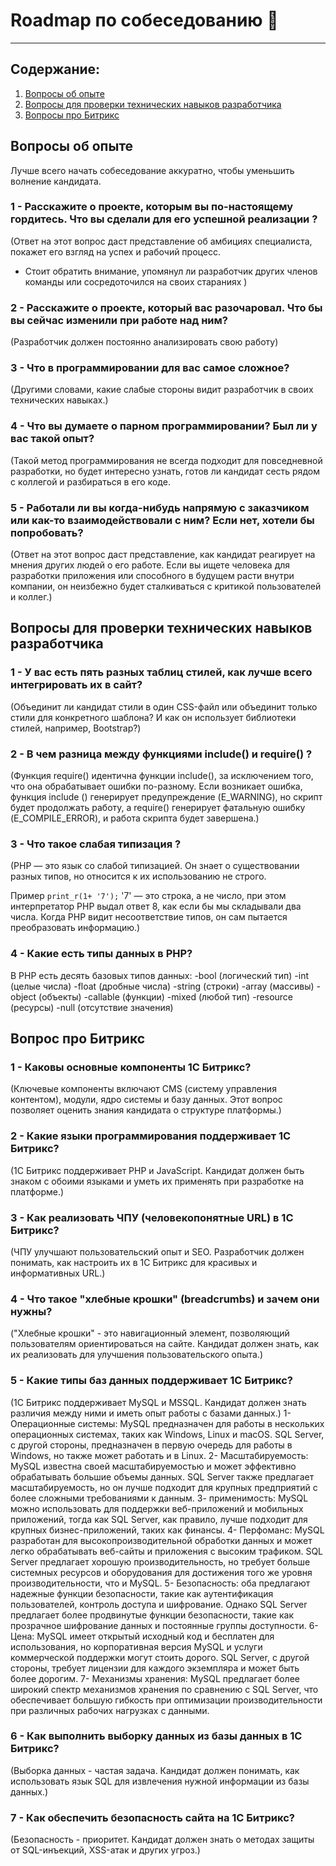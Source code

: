 # Roadmap по собеседованию :blue_heart:

---

## Содержание:

1. [Вопросы об опыте ](#title1)
2. [Вопросы для проверки технических навыков разработчика ](#title2)
3. [Вопросы про Битрикс ](#title3)

## <a id="title1">Вопросы об опыте </a>

Лучше всего начать собеседование аккуратно, чтобы уменьшить волнение кандидата. 

### 1 - Расскажите о проекте, которым вы по-настоящему гордитесь. Что вы сделали для его успешной реализации ? 

(Ответ на этот вопрос даст представление об амбициях специалиста, покажет его взгляд на успех и рабочий процесс.
- Стоит обратить внимание, упомянул ли разработчик других членов команды или сосредоточился на своих стараниях
)
  
### 2 - Расскажите о проекте, который вас разочаровал. Что бы вы сейчас изменили при работе над ним?

(Разработчик должен постоянно анализировать свою работу)

### 3 - Что в программировании для вас самое сложное?

(Другими словами, какие слабые стороны видит разработчик в своих технических навыках.)

### 4 - Что вы думаете о парном программировании? Был ли у вас такой опыт?

(Такой метод программирования не всегда подходит для повседневной разработки, но будет интересно узнать, 
готов ли кандидат сесть рядом с коллегой и разбираться в его коде.

### 5 - Работали ли вы когда-нибудь напрямую с заказчиком или как-то взаимодействовали с ним? Если нет, хотели бы попробовать?

(Ответ на этот вопрос даст представление, как кандидат реагирует на мнения других людей о его работе. 
Если вы ищете человека для разработки приложения или способного в будущем расти внутри компании, 
он неизбежно будет сталкиваться с критикой пользователей и коллег.)

## <a id="title2">Вопросы для проверки технических навыков разработчика</a>

### 1 - У вас есть пять разных таблиц стилей, как лучше всего интегрировать их в сайт?

(Объединит ли кандидат стили в один CSS-файл или объединит только стили для конкретного шаблона? 
И как он использует библиотеки стилей, например, Bootstrap?)

### 2 - В чем разница между функциями include() и require() ?

(Функция require() идентична функции include(), за исключением того, что она обрабатывает ошибки по-разному. 
Если возникает ошибка, функция include () генерирует предупреждение (E_WARNING), но скрипт будет продолжать работу, 
а require() генерирует фатальную ошибку (E_COMPILE_ERROR), и работа скрипта будет завершена.)

### 3 - Что такое слабая типизация ?

(PHP — это язык со слабой типизацией. Он знает о существовании разных типов, но относится к их использованию не строго.

Пример `print_r(1+ '7');` '7' — это строка, а не число, при этом интерпретатор PHP выдал ответ 8, 
как если бы мы складывали два числа. Когда PHP видит несоответствие типов, он сам пытается преобразовать информацию.)

### 4 - Какие есть типы данных в PHP?
В PHP есть десять базовых типов данных:
-bool (логический тип)
-int (целые числа)
-float (дробные числа)
-string (строки)
-array (массивы)
-object (объекты)
-callable (функции)
-mixed (любой тип)
-resource (ресурсы)
-null (отсутствие значения)


## <a id="title3">Вопрос про Битрикс</a>

### 1 - Каковы основные компоненты 1С Битрикс?
(Ключевые компоненты включают CMS (систему управления контентом), модули, ядро системы и базу данных. 
Этот вопрос позволяет оценить знания кандидата о структуре платформы.)

### 2 - Какие языки программирования поддерживает 1С Битрикс?
(1С Битрикс поддерживает PHP и JavaScript.
Кандидат должен быть знаком с обоими языками и уметь их применять при разработке на платформе.)

### 3 - Как реализовать ЧПУ (человекопонятные URL) в 1С Битрикс?
(ЧПУ улучшают пользовательский опыт и SEO. Разработчик должен понимать, как настроить их в 1С Битрикс для красивых и информативных URL.)

### 4 - Что такое "хлебные крошки" (breadcrumbs) и зачем они нужны?
("Хлебные крошки" - это навигационный элемент, позволяющий пользователям ориентироваться на сайте. Кандидат должен знать,
как их реализовать для улучшения пользовательского опыта.)

### 5 - Какие типы баз данных поддерживает 1С Битрикс?
(1С Битрикс поддерживает MySQL и MSSQL. Кандидат должен знать различия между ними и иметь опыт работы с базами данных.)
1- Операционные системы: MySQL предназначен для работы в нескольких операционных системах, таких как Windows, Linux и macOS. SQL Server, с другой стороны, предназначен в первую очередь для работы в Windows, но также может работать и в Linux.
2- Масштабируемость: MySQL известна своей масштабируемостью и может эффективно обрабатывать большие объемы данных. SQL Server также предлагает масштабируемость, но он лучше подходит для крупных предприятий с более сложными требованиями к данным.
3- применимость: MySQL можно использовать для поддержки веб-приложений и мобильных приложений, тогда как SQL Server, как правило, лучше подходит для крупных бизнес-приложений, таких как финансы.
4- Перфоманс: MySQL разработан для высокопроизводительной обработки данных и может легко обрабатывать веб-сайты и приложения с высоким трафиком. SQL Server предлагает хорошую производительность, но требует больше системных ресурсов и оборудования для достижения того же уровня производительности, что и MySQL.
5- Безопасность: оба предлагают надежные функции безопасности, такие как аутентификация пользователей, контроль доступа и шифрование. Однако SQL Server предлагает более продвинутые функции безопасности, такие как прозрачное шифрование данных и постоянные группы доступности.
6- Цена: MySQL имеет открытый исходный код и бесплатен для использования, но корпоративная версия MySQL и услуги коммерческой поддержки могут стоить дорого. SQL Server, с другой стороны, требует лицензии для каждого экземпляра и может быть более дорогим.
7- Механизмы хранения: MySQL предлагает более широкий спектр механизмов хранения по сравнению с SQL Server, что обеспечивает большую гибкость при оптимизации производительности при различных рабочих нагрузках с данными.

### 6 - Как выполнить выборку данных из базы данных в 1С Битрикс?
(Выборка данных - частая задача. Кандидат должен понимать, как использовать язык SQL для извлечения нужной информации из базы данных.)

### 7 - Как обеспечить безопасность сайта на 1С Битрикс?
(Безопасность - приоритет. Кандидат должен знать о методах защиты от SQL-инъекций, XSS-атак и других угроз.)

